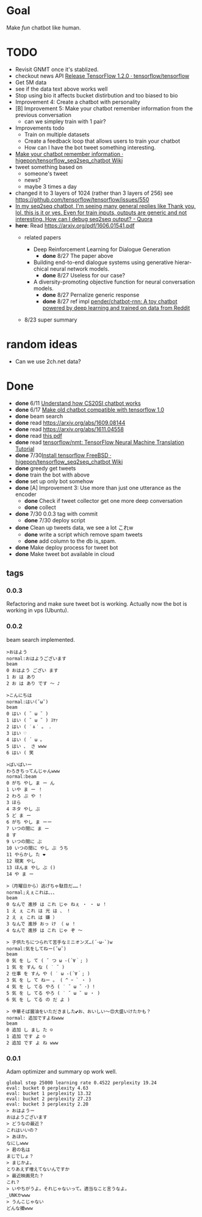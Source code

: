 # Goal
Make *fun* chatbot like human.
# TODO

- Revisit GNMT once it's stablized.
- checkout news API [Release TensorFlow 1.2.0 · tensorflow/tensorflow](https://github.com/tensorflow/tensorflow/releases/tag/v1.2.0)
- Get 5M data
- see if the data text above works well
- Stop using bio it affects bucket distirbution and too biased to bio
- Improvement 4: Create a chatbot with personality
- [B] Improvement 5: Make your chatbot remember information from the previous conversation
   - can we simpley train with 1 pair?
- Improvements todo
  - Train on multiple datasets
  - Create a feedback loop that allows users to train your chatbot
  - How can I have the bot tweet something interesting.
- [Make your chatbot remember information · higepon/tensorflow_seq2seq_chatbot Wiki](https://github.com/higepon/tensorflow_seq2seq_chatbot/wiki/Make-your-chatbot-remember-information)
- tweet something based on 
  - someone's tweet
  - news?
  - maybe 3 times a day
- changed it to 3 layers of 1024 (rather than 3 layers of 256) see https://github.com/tensorflow/tensorflow/issues/550
- [In my seq2seq chatbot, I'm seeing many general replies like Thank you, lol, this is it or yes. Even for train inputs, outputs are generic and not interesting. How can I debug seq2seq output? - Quora](https://www.quora.com/unanswered/In-my-seq2seq-chatbot-Im-seeing-many-general-replies-like-Thank-you-lol-this-is-it-or-yes-Even-for-train-inputs-outputs-are-generic-and-not-interesting-How-can-I-debug-seq2seq-output)
- __here__: Read https://arxiv.org/pdf/1606.01541.pdf 
   - related papers
      - Deep Reinforcement Learning for Dialogue Generation
        - __done__ 8/27 The paper above
      - Building end-to-end dialogue systems using generative hierar- chical neural network models. 
        - __done__ 8/27 Useless for our case?
      - A diversity-promoting objective function for neural conversation models. 
        - __done__ 8/27 Pernalize generic response
        - __done__ 8/27 ref impl [pender/chatbot-rnn: A toy chatbot powered by deep learning and trained on data from Reddit](https://github.com/pender/chatbot-rnn)

  - 8/23 super summary
# random ideas
- Can we use 2ch.net data?

# Done
- __done__ 6/11 [Understand how CS20SI chatbot works](https://github.com/higepon/tensorflow_seq2seq_chatbot/wiki/Understand-how-CS20SI-chatbot-works)
- __done__ 6/17 [Make old chatbot compatible with tensorflow 1.0](https://github.com/higepon/tensorflow_seq2seq_chatbot/wiki/Make-old-chatbot-compatible-with-tensorflow-1.0)
- __done__ beam search
- __done__ read https://arxiv.org/abs/1609.08144
- __done__ read https://arxiv.org/abs/1611.04558
- __done__ read [this pdf](http://2boy.org/~yuta/publications/neural-dialog-model-kanto-mt-20170714.pdf)
- __done__ read [tensorflow/nmt: TensorFlow Neural Machine Translation Tutorial](https://github.com/tensorflow/nmt)
- __done__ 7/30[Install tensorflow FreeBSD · higepon/tensorflow_seq2seq_chatbot Wiki](https://github.com/higepon/tensorflow_seq2seq_chatbot/wiki/Install-tensorflow-FreeBSD)
- __done__ greedy get tweets
- __done__ train the bot with above
- __done__ set up only bot somehow
- __done__ [A] Improvement 3: Use more than just one utterance as the encoder
   - __done__ Check if tweet collector get one more deep conversation
   - __done__ collect
- __done__ 7/30 0.0.3 tag with commit
  - __done__ 7/30 deploy script
- __done__ Clean up tweets data, we see a lot これw
  - __done__ write a script which remove spam tweets
  - __done__ add column to the db is_spam.
- __done__ Make deploy process for tweet bot
- __done__ Make tweet bot available in cloud
## tags
### 0.0.3
Refactoring and make sure tweet bot is working.
Actually now the bot is working in vps (Ubuntu).

### 0.0.2
beam search implemented.

    >おはよう
    normal:おはようございます
    beam
    0 おはよう ござい ます
    1 お は あり
    2 お は あり です 〜 ♪

    >こんにちは
    normal:はい(˘ω˘)
    beam
    0 はい ( ˘ ω ˘ )
    1 はい ( ˘ ω ˘ ) ｽﾔｧ
    2 はい ( ˙ㅿ˙ 。 .
    3 はい ♡
    4 はい ( ´ ω 。
    5 はい 、 さ www
    6 はい ( 笑

    >ばいばいー
    わろきちってんじゃんwww
    normal:beam
    0 がち やし ま ー ん
    1 いや ま ー ！
    2 わろ ぶ や ！
    3 ほら
    4 ネタ やし ぶ
    5 ど ま ー
    6 がち やし ま ーー
    7 いつの間に ま ー
    8 す
    9 いつの間に ぶ
    10 いつの間に やし ぶ うち
    11 やらかし た ❤
    12 現実 やし
    13 ほんま やし ぶ ()
    14 や ま ー

    >（月曜日から）逃げちゃ駄目だ……！
    normal;えぇこれは、、、
    beam
    0 なんで 進捗 は これ じゃ ねぇ ・ ・ ω ！
    1 え ぇ これ は 光 は 、 !
    2 え ぇ これ は 嫌 ）
    3 なんで 進捗 おっ け （ ω ！
    4 なんで 進捗 は これ じゃ ぞ 〜

    > 子供たちにつられて苦手なミニオンズ…(´･ω･`)w
    normal:気をしてねー(˘ω˘)
    beam
    0 気 を し て ( ˘ つ ω -(´∀｀; )
    1 気 を すん な ( ˙ ˘ )
    2 仕事 を すん や ( ˙ ω -(´∀｀; )
    3 気 を し て ねー 。 ( ^ ｰ ` ・ )
    4 気 を し てる やろ ( ˙ ˘ ω ˘ ･) !
    5 気 を し てる やろ ( ˙ ˘ ω ˘ ω ・ )
    6 気 を し てる の だ よ )

    > 中華そば醤油をいただきました💕お、おいしい〜😍大盛いけたかも？
    normal: 追加ですよねwww
    beam
    0 追加 し まし た ☺
    1 追加 です よ ☺ 
    2 追加 です よ ね www
### 0.0.1
Adam optimizer and summary op work well.

    global step 25000 learning rate 0.4522 perplexity 19.24
    eval: bucket 0 perplexity 4.63
    eval: bucket 1 perplexity 13.32
    eval: bucket 2 perplexity 27.23
    eval: bucket 3 perplexity 2.20
    > おはようー
    おはようございます
    > どうなの最近？
    これはいいの？
    > あほか。
    なにしwww
    > 君の名は
    まじでしょ？
    > まじかよ。
    とりあえず増えてないんですか
    > 最近映画見た？
    これ？
    > いやちがうよ。それじゃないって。適当なこと言うなよ。
    _UNKかwww
    > うんこじゃない
    どんな撮www

